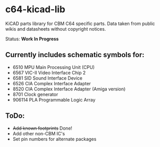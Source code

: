 # c64-kicad-lib
KiCAD parts library for CBM C64 specific parts. 
Data taken from public wikis and datasheets without copyright notices.

Status: **Work In Progress**

## Currently includes schematic symbols for:
* 6510 MPU Main Processing Unit (CPU)
* 6567 VIC-II Video Interface Chip 2
* 6581 SID Sound Interface Device
* 6526 CIA Complex Interface Adapter
* 8520 CIA Complex Interface Adapter (Amiga version)
* 8701 Clock generator
* 906114 PLA Programmable Logic Array

## ToDo:
* ~~Add known footprints~~ Done!
* Add other non-CBM IC's
* Set pin numbers for alternate packages
